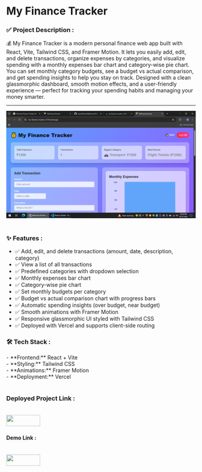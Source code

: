 <h1>My Finance Tracker</h1> 

<h3>✅ Project Description : </h3> 
💰 My Finance Tracker is a modern personal finance web app built with React, Vite, Tailwind CSS, and Framer Motion. It lets you easily add, edit, and delete transactions, organize expenses by categories, and visualize spending with a monthly expenses bar chart and category-wise pie chart. You can set monthly category budgets, see a budget vs actual comparison, and get spending insights to help you stay on track. Designed with a clean glassmorphic dashboard, smooth motion effects, and a user-friendly experience — perfect for tracking your spending habits and managing your money smarter.
<hr/ >

<img src="/public/dashboard.png">
<br/>
<br/>
<h3>✨ Features : </h3> 

- ✅ Add, edit, and delete transactions (amount, date, description, category)<br/>
- ✅ View a list of all transactions<br/>
- ✅ Predefined categories with dropdown selection<br/>
- ✅ Monthly expenses bar chart<br/>
- ✅ Category-wise pie chart<br/>
- ✅ Set monthly budgets per category<br/>
- ✅ Budget vs actual comparison chart with progress bars<br/>
- ✅ Automatic spending insights (over budget, near budget)<br/>
- ✅ Smooth animations with Framer Motion<br/>
- ✅ Responsive glassmorphic UI styled with Tailwind CSS<br/>
- ✅ Deployed with Vercel and supports client-side routing<br/>

<h3>🛠️ Tech Stack  : </h3> 
- **Frontend:** React + Vite<br/>
- **Styling:** Tailwind CSS<br/>
- **Animations:** Framer Motion<br/>
- **Deployment:** Vercel<br/>
<br/>

<h3>Deployed Project Link : </h3>
<br>
  <a href="https://my-finance-tracker-u15f.vercel.app/">
         <img src="https://img.shields.io/badge/-Website_Link-blue?style=flat-square" height="30px" width="90px" >
   </a>
   <br>
   <h4>Demo Link : </h4> 
   <br>
    <a href="https://youtu.be/XHy9QOcM2gA">
         <img src="https://img.shields.io/badge/-Demo_Link-blue?style=flat-square" height="30px" width="90px" >
   </a> 
